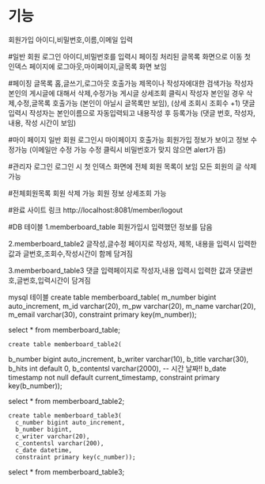 # 기능
회원가입
아이디,비밀번호,이름,이메일 입력

#일반 회원 로그인
아이디,비밀번호를 입력시 페이징 처리된 글목록 화면으로 이동
첫 인덱스 페이지에 로그아웃,마이페이지,글목록 화면 보임

#페이징 글목록
홈,글쓰기,로그아웃 호출가능
제목이나 작성자에대한 검색가능
작성자본인의 게시글에 대해서 삭제,수정가능
게시글 상세조회 클릭시 작성자 본인일 경우 삭제,수정,글목록 호출가능 (본인이 아닐시 글목록만 보임), (상세 조회시 조회수 +1)
댓글 입력시 작성자는 본인이름으로 자동입력되고 내용작성 후 등록가능 (댓글 번호, 작성자, 내용, 작성 시간이 보임)

#마이 페이지
일반 회원 로그인시 마이페이지 호출가능
회원가입 정보가 보이고 정보 수정가능 (이메일만 수정 가능 수정 클릭시 비밀번호가 맞지 않으면 alert가 뜸)

#관리자 로그인
로그인 시 첫 인덱스 화면에 전체 회원 목록이 보임
모든 회원의 글 삭제 가능

#전체회원목록
회원 삭제 가능
회원 정보 상세조회 가능

#완료 사이트 링크 
http://localhost:8081/member/logout

#DB 테이블
1.memberboard_table
회원가입시 입력했던 정보를 담음

2.memberboard_table2
글작성,글수정 페이지로 작성자, 제목, 내용을 입력시
입력한 값과 글번호,조회수,작성시간이 함께 담겨짐

3.memberboard_table3
댓글 입력페이지로 작성자,내용 입력시
입력한 값과 댓글번호,글번호,입력시간이 담겨짐




mysql 테이블
create table memberboard_table(
	m_number bigint auto_increment,
    m_id varchar(20),
    m_pw varchar(20),
    m_name varchar(20),
    m_email varchar(30),
	constraint primary key(m_number));
    
select * from memberboard_table;
    
    create table memberboard_table2(
   b_number bigint auto_increment,
    b_writer varchar(10),
    b_title varchar(30),
    b_hits int default 0,
    b_contentsl varchar(2000),
    -- 시간 날짜!!
    b_date timestamp not null default current_timestamp,
    constraint primary key(b_number));
    
select * from memberboard_table2;
    
    create table memberboard_table3(
      c_number bigint auto_increment,
      b_number bigint,
      c_writer varchar(20),
      c_contentsl varchar(200),
      c_date datetime,
      constraint primary key(c_number));
    
select * from memberboard_table3;



